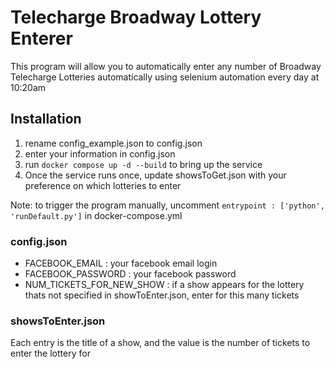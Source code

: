 # Telecharge Broadway Lottery Enterer
This program will allow you to automatically enter any number of Broadway Telecharge Lotteries automatically using selenium automation every day at 10:20am

## Installation

1. rename config_example.json to config.json
2.  enter your information in config.json 
3. run ``docker compose up -d --build`` to bring up the service
4. Once the service runs once, update showsToGet.json with your preference on which lotteries to enter

Note: to trigger the program manually, uncomment ``entrypoint : ['python', 'runDefault.py']`` in docker-compose.yml
### config.json
- FACEBOOK_EMAIL : your facebook email login
- FACEBOOK_PASSWORD : your facebook password
- NUM_TICKETS_FOR_NEW_SHOW : if a show appears for the lottery thats not specified in showToEnter.json, enter for this many tickets

### showsToEnter.json
Each entry is the title of a show, and the value is the number of tickets to enter the lottery for
